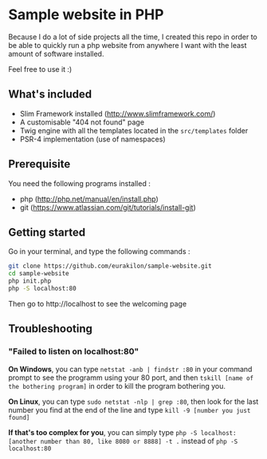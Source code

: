 # Sample website in PHP
Because I do a lot of side projects all the time, I created this repo in order to be able to quickly run a php website from anywhere I want with the least amount of software installed.

Feel free to use it :)

## What's included
- Slim Framework installed (http://www.slimframework.com/)
- A customisable "404 not found" page
- Twig engine with all the templates located in the `src/templates` folder
- PSR-4 implementation (use of namespaces)

## Prerequisite
You need the following programs installed :
- php (http://php.net/manual/en/install.php)
- git (https://www.atlassian.com/git/tutorials/install-git)

## Getting started
Go in your terminal, and type the following commands :
```bash
git clone https://github.com/eurakilon/sample-website.git
cd sample-website
php init.php
php -S localhost:80
```

Then go to http://localhost to see the welcoming page

## Troubleshooting
### "Failed to listen on localhost:80"
**On Windows**, you can type `netstat -anb | findstr :80` in your command prompt to see the programm using your 80 port, and then `tskill [name of the bothering program]` in order to kill the program bothering you.

**On Linux**, you can type `sudo netstat -nlp | grep :80`, then look for the last number you find at the end of the line and type `kill -9 [number you just found]`

**If that's too complex for you**, you can simply type `php -S localhost:[another number than 80, like 8080 or 8888] -t .` instead of `php -S localhost:80`
